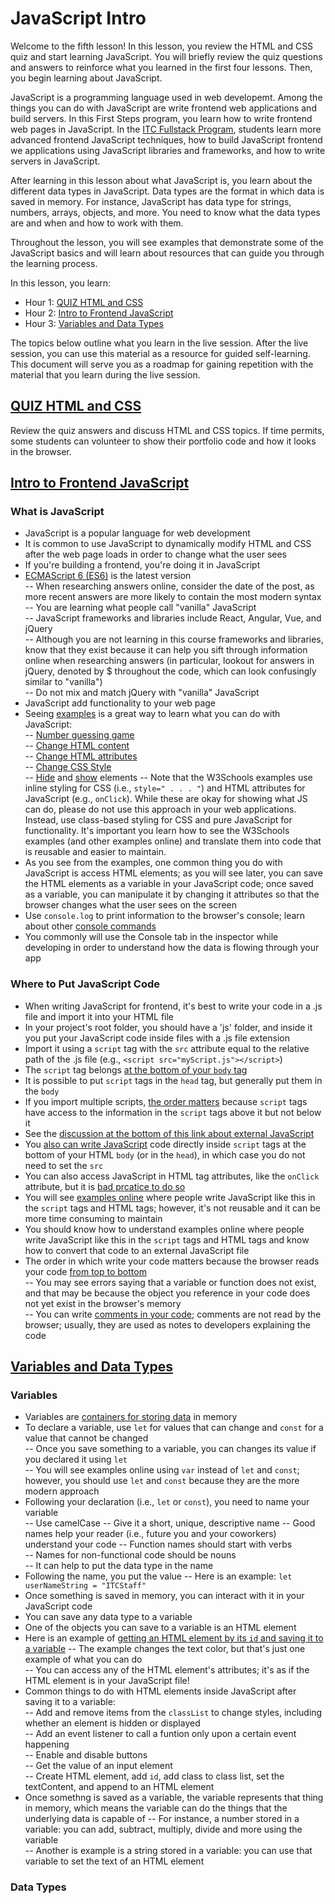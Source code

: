 # JavaScript Intro  

Welcome to the fifth lesson! In this lesson, you review the HTML and CSS quiz and start learning JavaScript. You will briefly review the quiz questions and answers to reinforce what you learned in the first four lessons. Then, you begin learning about JavaScript.

JavaScript is a programming language used in web developemt. Among the things you can do with JavaScript are write frontend web applications and build servers. In this First Steps program, you learn how to write frontend web pages in JavaScript. In the [ITC Fullstack Program](https://www.itc.tech), students learn more advanced frontend JavaScript techniques, how to build JavaScript frontend we applications using JavaScript libraries and frameworks, and how to write servers in JavaScript.

After learning in this lesson about what JavaScript is, you learn about the different data types in JavaScript. Data types are the format in which data is saved in memory. For instance, JavaScript has data type for strings, numbers, arrays, objects, and more. You need to know what the data types are and when and how to work with them.

Throughout the lesson, you will see examples that demonstrate some of the JavaScript basics and will learn about resources that can guide you through the learning process. 

In this lesson, you learn:  

- Hour 1: [QUIZ HTML and CSS](#quiz-html-and-css)    
- Hour 2: [Intro to Frontend JavaScript](#intro-to-frontend-javascript)   
- Hour 3: [Variables and Data Types](#variables-and-data-types)  

The topics below outline what you learn in the live session. After the live session, you can use this material as a resource for guided self-learning. This document will serve you as a roadmap for gaining repetition with the material that you learn during the live session.   

## [QUIZ HTML and CSS](#quiz-html-and-css)  

Review the quiz answers and discuss HTML and CSS topics. If time permits, some students can volunteer to show their portfolio code and how it looks in the browser.  
## [Intro to Frontend JavaScript](#intro-to-frontend-javascript)   

### What is JavaScript  

- JavaScript is a popular language for web development  
- It is common to use JavaScript to dynamically modify HTML and CSS after the web page loads in order to change what the user sees  
- If you're building a frontend, you're doing it in JavaScript
- [ECMAScript 6 (ES6)](https://262.ecma-international.org/6.0/) is the latest version  
  -- When researching answers online, consider the date of the post, as more recent answers are more likely to contain the most modern syntax  
  -- You are learning what people call "vanilla" JavaScript  
  -- JavaScript frameworks and libraries include React, Angular, Vue, and jQuery  
  -- Although you are not learning in this course frameworks and libraries, know that they exist because it can help you sift through information online when researching answers (in particular, lookout for answers in jQuery, denoted by $ throughout the code, which can look confusingly similar to "vanilla")  
  -- Do not mix and match jQuery with "vanilla" JavaScript  
- JavaScript add functionality to your web page 
- Seeing [examples](https://www.w3schools.com/js/js_examples.asp) is a great way to learn what you can do with JavaScript:  
  -- [Number guessing game](https://developer.mozilla.org/en-US/docs/Learn/JavaScript/First_steps/A_first_splash)  
  -- [Change HTML content](https://www.w3schools.com/js/tryit.asp?filename=tryjs_intro_inner_html)  
  -- [Change HTML attributes](https://www.w3schools.com/js/tryit.asp?filename=tryjs_intro_lightbulb)  
  -- [Change CSS Style](https://www.w3schools.com/js/tryit.asp?filename=tryjs_intro_style)  
  -- [Hide](https://www.w3schools.com/js/tryit.asp?filename=tryjs_intro_hide) and [show](https://www.w3schools.com/js/tryit.asp?filename=tryjs_intro_show) elements   -- Note that the W3Schools examples use inline styling for CSS (i.e., `style=" . . . "`) and HTML attributes for JavaScript (e.g., `onClick`). While these are okay for showing what JS can do, please do not use this approach in your web applications. Instead, use class-based styling for CSS and pure JavaScript for functionality. It's important you learn how to see the W3Schools examples (and other examples online) and translate them into code that is reusable and easier to maintain.
- As you see from the examples, one common thing you do with JavaScript is access HTML elements; as you will see later, you can save the HTML elements as a variable in your JavaScript code; once saved as a variable, you can manipulate it by changing it attributes so that the browser changes what the user sees on the screen  
- Use `console.log` to print information to the browser's console; learn about other [console commands](https://css-tricks.com/a-guide-to-console-commands/)  
- You commonly will use the Console tab in the inspector while developing in order to understand how the data is flowing through your app    
  
### Where to Put JavaScript Code  

- When writing JavaScript for frontend, it's best to write your code in a .js file and import it into your HTML file  
- In your project's root folder, you should have a 'js' folder, and inside it you put your JavaScript code inside files with a .js file extension  
- Import it using a `script` tag with the `src` attribute equal to the relative path of the .js file (e.g., `<script src="myScript.js"></script>`)  
- The `script` tag belongs [at the bottom of your `body` tag](https://www.tutorialspoint.com/How-to-use-external-js-files-in-an-HTML-file)    
- It is possible to put `script` tags in the `head` tag, but generally put them in the `body` 
- If you import multiple scripts, [the order matters](https://stackoverflow.com/a/8996905) because `script` tags have access to the information in the `script` tags above it but not below it  
- See the [discussion at the bottom of this link about external JavaScript](https://www.w3schools.com/js/js_whereto.asp)  
- You [also can write JavaScript](https://developer.mozilla.org/en-US/docs/Learn/HTML/Howto/Use_JavaScript_within_a_webpage) code directly inside `script` tags at the bottom of your HTML `body` (or in the `head`), in which case you do not need to set the `src` 
- You can also access JavaScript in HTML tag attributes, like the `onClick` attribute, but it is [bad prcatice to do so](https://developer.mozilla.org/en-US/docs/Learn/JavaScript/First_steps/What_is_JavaScript#inline_javascript_handlers)     
- You will see [examples online](https://developer.mozilla.org/en-US/docs/Learn/JavaScript/First_steps/What_is_JavaScript#internal_javascript) where people write JavaScript like this in the `script` tags and HTML tags; however, it's not reusable and it can be more time consuming to maintain  
- You should know how to understand examples online where people write JavaScript like this in the `script` tags and HTML tags and know how to convert that code to an external JavaScript file  
- The order in which write your code matters because the browser reads your code [from top to bottom](https://developer.mozilla.org/en-US/docs/Learn/JavaScript/First_steps/What_is_JavaScript#javascript_running_order)  
  -- You may see errors saying that a variable or function does not exist, and that may be because the object you reference in your code does not yet exist in the browser's memory  
  -- You can write [comments in your code](https://developer.mozilla.org/en-US/docs/Learn/JavaScript/First_steps/What_is_JavaScript#comments); comments are not read by the browser; usually, they are used as notes to developers explaining the code 


## [Variables and Data Types](#variables-and-data-types)   

### Variables  

- Variables are [containers for storing data](https://www.w3schools.com/js/js_variables.asp) in memory  
- To declare a variable, use `let` for values that can change and `const` for a value that cannot be changed  
  -- Once you save something to a variable, you can changes its value if you declared it using `let`  
  -- You will see examples online using `var` instead of `let` and `const`; however, you should use `let` and `const` because they are the more modern approach  
- Following your declaration (i.e., `let` or `const`), you need to name your variable  
  -- Use camelCase
  -- Give it a short, unique, descriptive name
  -- Good names help your reader (i.e., future you and your coworkers) understand your code 
  -- Function names should start with verbs  
  -- Names for non-functional code should be nouns  
  -- It can help to put the data type in the name  
- Following the name, you put the value
  -- Here is an example: `let userNameString = "ITCStaff"`
- Once something is saved in memory, you can interact with it in your JavaScript code  
- You can save any data type to a variable  
- One of the objects you can save to a variable is an HTML element  
- Here is an example of [getting an HTML element by its `id` and saving it to a variable](https://developer.mozilla.org/en-US/docs/Web/API/Document/getElementById)   -- The example changes the text color, but that's just one example of what you can do  
  -- You can access any of the HTML element's attributes; it's as if the HTML element is in your JavaScript file!  
- Common things to do with HTML elements inside JavaScript after saving it to a variable:  
  -- Add and remove items from the `classList` to change styles, including whether an element is hidden or displayed    
  -- Add an event listener to call a funtion only upon a certain event happening  
  -- Enable and disable buttons  
  -- Get the value of an input element  
  -- Create HTML element, add `id`, add class to class list, set the textContent, and append to an HTML element  
- Once somethng is saved as a variable, the variable represents that thing in memory, which means the variable can do the things that the underlying data is capable of 
  -- For instance, a number stored in a variable: you can add, subtract, multiply, divide and more using the variable  
  -- Another is example is a string stored in a variable: you can use that variable to set the text of an HTML element

### Data Types
